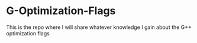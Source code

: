 # G-Optimization-Flags
This is the repo where I will share whatever knowledge I gain about the G++ optimization flags
